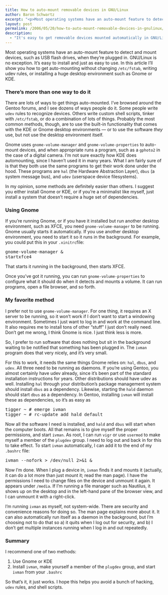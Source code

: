 ```yaml
---
title: How to auto-mount removable devices in GNU/Linux
author: Baron Schwartz
excerpt: "<p>Most operating systems have an auto-mount feature to detect and mount devices, such as USB flash drives, when they're plugged in.  GNU/Linux is no exception.  It's easy to install and just as easy to use.  In this article I'll show you how to get auto-mounting without changing <code>/etc/fstab</code>, writing udev rules, or installing a huge desktop environment such as Gnome or KDE.</p>"
layout: post
permalink: /2006/05/20/how-to-auto-mount-removable-devices-in-gnulinux/
description:
  - "It's easy to get removable devices mounted automatically in GNU/Linux without hassle, hacking, or installing huge desktop environments."
---
```

Most operating systems have an auto-mount feature to detect and mount devices, such as USB flash drives, when they&#8217;re plugged in. GNU/Linux is no exception. It&#8217;s easy to install and just as easy to use. In this article I&#8217;ll show you how to get auto-mounting without changing `/etc/fstab`, writing udev rules, or installing a huge desktop environment such as Gnome or KDE.

### There&#8217;s more than one way to do it

There are lots of ways to get things auto-mounted. I&#8217;ve browsed around the Gentoo forums, and I see dozens of ways people do it. Some people write `udev` rules to recognize devices. Others write custom shell scripts, tinker with `/etc/fstab`, or do a combination of lots of things. Probably the most common methods, though, are to use the built-in functionality that comes with the KDE or Gnome desktop environments &#8212; or to use the software *they* use, but not use the desktop environment itself.

Gnome uses `gnome-volume-manager` and `gnome-volume-properties` to auto-mount devices, and when appropriate runs a program, such as a `gphoto2` in the case of a digital camera. I&#8217;m not sure exactly how KDE does automounting, since I haven&#8217;t used it in many years. What I am fairly sure of is that they both use the same programs to get their work done under the hood. These programs are `hal` (the Hardware Abstraction Layer), `dbus` (a system message bus), and `udev` (userspace device filesystems).

In my opinion, some methods are definitely easier than others. I suggest you either install Gnome or KDE, or if you&#8217;re a minimalist like myself, just install a system that doesn&#8217;t require a huge set of dependencies.

### Using Gnome

If you&#8217;re running Gnome, or if you have it installed but run another desktop environment, such as XFCE, you need `gnome-volume-manager` to be running. Gnome usually starts it automatically. If you use another desktop environment, you need to start it so it runs in the background. For example, you could put this in your `.xinitrc`file:

<pre>gnome-volume-manager &
startxfce4</pre>

That starts it running in the background, then starts XFCE.

Once you&#8217;ve got it running, you can run `gnome-volume-properties` to configure what it should do when it detects and mounts a volume. It can run programs, open a file browser, and so forth.

### My favorite method

I prefer not to use `gnome-volume-manager`. For one thing, it requires an X server to be running, so it won&#8217;t work if I don&#8217;t want to start a windowing environment. Sometimes I just want to log in and work at the command line. It also requires me to install tons of other &#8220;stuff&#8221; I just don&#8217;t really need. Don&#8217;t get me wrong, I think Gnome is nice. I just think less is more.

So, I prefer to run software that does nothing but sit in the background waiting to be notified that something has been plugged in. The `ivman` program does that very nicely, and it&#8217;s very small.

For this to work, it needs the same things Gnome relies on: `hal`, `dbus`, and `udev`. All three need to be running as daemons. If you&#8217;re using Gentoo, you almost certainly have udev already, since it&#8217;s been part of the standard installation instructions for years. Other distributions should have udev as well. Installing `hal` through your distribution&#8217;s package management system should install `dbus` as a dependency. Likewise, starting the `hald` daemon should start `dbus` as a dependency. In Gentoo, installing `ivman` will install these as dependencies, so it&#8217;s as easy as

<pre>tigger ~ # emerge ivman
tigger ~ # rc-update add hald default</pre>

Now all the software I need is installed, and `hald` and `dbus` will start when the computer boots. All that remains is to give myself the proper permissions, and start `ivman`. As root, I can run `vigr` or use `usermod` to make myself a member of the `plugdev` group. I need to log out and back in for this to take effect. To start `ivman` automatically, I can add it to the end of my `.bashrc` file:

<pre>ivman --nofork &gt; /dev/null 2&gt;&1 &</pre>

Now I&#8217;m done. When I plug a device in, `ivman` finds it and mounts it (actually, it can do a lot more than just mount it; read the man page). I have the permissions I need to change files on the device and unmount it again. It appears under `/media`. If I&#8217;m running a file manager such as Nautilus, it shows up on the desktop and in the left-hand pane of the browser view, and I can unmount it with a right-click.

I&#8217;m running `ivman` as myself, not system-wide. There are security and convenience reasons for doing so. The man page explains more about it. It can also automatically run itself as a daemon in the background, but I&#8217;m choosing not to do that so a) it quits when I log out for security, and b) I don&#8217;t get multiple instances running when I log in and out repeatedly.

### Summary

I recommend one of two methods:

1.  Use Gnome or KDE
2.  Install `ivman`, make yourself a member of the `plugdev` group, and start `ivman` from your `.bashrc`

So that&#8217;s it, it just works. I hope this helps you avoid a bunch of hacking, `udev` rules, and shell scripts.